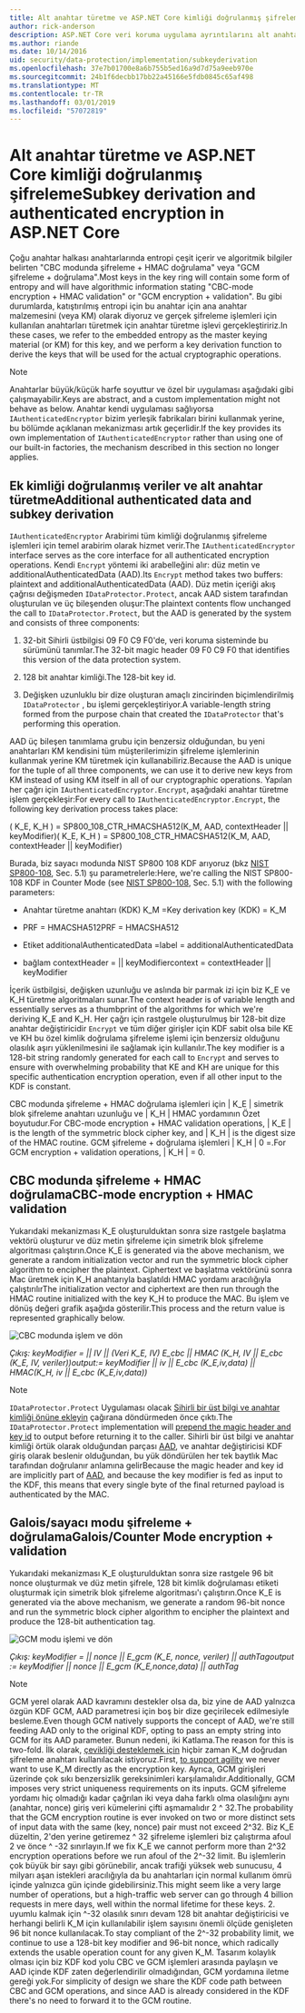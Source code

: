 ```yaml
---
title: Alt anahtar türetme ve ASP.NET Core kimliği doğrulanmış şifreleme
author: rick-anderson
description: ASP.NET Core veri koruma uygulama ayrıntılarını alt anahtarını türetme ve kimliği doğrulanmış şifreleme öğrenin.
ms.author: riande
ms.date: 10/14/2016
uid: security/data-protection/implementation/subkeyderivation
ms.openlocfilehash: 37e7b01700e8a6b755b5ed16a9d7d75a9eeb970e
ms.sourcegitcommit: 24b1f6decbb17bb22a45166e5fdb0845c65af498
ms.translationtype: MT
ms.contentlocale: tr-TR
ms.lasthandoff: 03/01/2019
ms.locfileid: "57072819"
---
```

# <a name="subkey-derivation-and-authenticated-encryption-in-aspnet-core"></a><span data-ttu-id="9a791-103">Alt anahtar türetme ve ASP.NET Core kimliği doğrulanmış şifreleme</span><span class="sxs-lookup"><span data-stu-id="9a791-103">Subkey derivation and authenticated encryption in ASP.NET Core</span></span>

<a name="data-protection-implementation-subkey-derivation"></a>

<span data-ttu-id="9a791-104">Çoğu anahtar halkası anahtarlarında entropi çeşit içerir ve algoritmik bilgiler belirten "CBC modunda şifreleme + HMAC doğrulama" veya "GCM şifreleme + doğrulama".</span><span class="sxs-lookup"><span data-stu-id="9a791-104">Most keys in the key ring will contain some form of entropy and will have algorithmic information stating "CBC-mode encryption + HMAC validation" or "GCM encryption + validation".</span></span> <span data-ttu-id="9a791-105">Bu gibi durumlarda, katıştırılmış entropi için bu anahtar için ana anahtar malzemesini (veya KM) olarak diyoruz ve gerçek şifreleme işlemleri için kullanılan anahtarları türetmek için anahtar türetme işlevi gerçekleştiririz.</span><span class="sxs-lookup"><span data-stu-id="9a791-105">In these cases, we refer to the embedded entropy as the master keying material (or KM) for this key, and we perform a key derivation function to derive the keys that will be used for the actual cryptographic operations.</span></span>

> [!NOTE]
> <span data-ttu-id="9a791-106">Anahtarlar büyük/küçük harfe soyuttur ve özel bir uygulaması aşağıdaki gibi çalışmayabilir.</span><span class="sxs-lookup"><span data-stu-id="9a791-106">Keys are abstract, and a custom implementation might not behave as below.</span></span> <span data-ttu-id="9a791-107">Anahtar kendi uygulaması sağlıyorsa `IAuthenticatedEncryptor` bizim yerleşik fabrikaları birini kullanmak yerine, bu bölümde açıklanan mekanizması artık geçerlidir.</span><span class="sxs-lookup"><span data-stu-id="9a791-107">If the key provides its own implementation of `IAuthenticatedEncryptor` rather than using one of our built-in factories, the mechanism described in this section no longer applies.</span></span>

<a name="data-protection-implementation-subkey-derivation-aad"></a>

## <a name="additional-authenticated-data-and-subkey-derivation"></a><span data-ttu-id="9a791-108">Ek kimliği doğrulanmış veriler ve alt anahtar türetme</span><span class="sxs-lookup"><span data-stu-id="9a791-108">Additional authenticated data and subkey derivation</span></span>

<span data-ttu-id="9a791-109">`IAuthenticatedEncryptor` Arabirimi tüm kimliği doğrulanmış şifreleme işlemleri için temel arabirim olarak hizmet verir.</span><span class="sxs-lookup"><span data-stu-id="9a791-109">The `IAuthenticatedEncryptor` interface serves as the core interface for all authenticated encryption operations.</span></span> <span data-ttu-id="9a791-110">Kendi `Encrypt` yöntemi iki arabelleğini alır: düz metin ve additionalAuthenticatedData (AAD).</span><span class="sxs-lookup"><span data-stu-id="9a791-110">Its `Encrypt` method takes two buffers: plaintext and additionalAuthenticatedData (AAD).</span></span> <span data-ttu-id="9a791-111">Düz metin içeriği akış çağrısı değişmeden `IDataProtector.Protect`, ancak AAD sistem tarafından oluşturulan ve üç bileşenden oluşur:</span><span class="sxs-lookup"><span data-stu-id="9a791-111">The plaintext contents flow unchanged the call to `IDataProtector.Protect`, but the AAD is generated by the system and consists of three components:</span></span>

1. <span data-ttu-id="9a791-112">32-bit Sihirli üstbilgisi 09 F0 C9 F0'de, veri koruma sisteminde bu sürümünü tanımlar.</span><span class="sxs-lookup"><span data-stu-id="9a791-112">The 32-bit magic header 09 F0 C9 F0 that identifies this version of the data protection system.</span></span>

2. <span data-ttu-id="9a791-113">128 bit anahtar kimliği.</span><span class="sxs-lookup"><span data-stu-id="9a791-113">The 128-bit key id.</span></span>

3. <span data-ttu-id="9a791-114">Değişken uzunluklu bir dize oluşturan amaçlı zincirinden biçimlendirilmiş `IDataProtector` , bu işlemi gerçekleştiriyor.</span><span class="sxs-lookup"><span data-stu-id="9a791-114">A variable-length string formed from the purpose chain that created the `IDataProtector` that's performing this operation.</span></span>

<span data-ttu-id="9a791-115">AAD üç bileşen tanımlama grubu için benzersiz olduğundan, bu yeni anahtarları KM kendisini tüm müşterilerimizin şifreleme işlemlerinin kullanmak yerine KM türetmek için kullanabiliriz.</span><span class="sxs-lookup"><span data-stu-id="9a791-115">Because the AAD is unique for the tuple of all three components, we can use it to derive new keys from KM instead of using KM itself in all of our cryptographic operations.</span></span> <span data-ttu-id="9a791-116">Yapılan her çağrı için `IAuthenticatedEncryptor.Encrypt`, aşağıdaki anahtar türetme işlem gerçekleşir:</span><span class="sxs-lookup"><span data-stu-id="9a791-116">For every call to `IAuthenticatedEncryptor.Encrypt`, the following key derivation process takes place:</span></span>

<span data-ttu-id="9a791-117">( K_E, K_H ) = SP800_108_CTR_HMACSHA512(K_M, AAD, contextHeader || keyModifier)</span><span class="sxs-lookup"><span data-stu-id="9a791-117">( K_E, K_H ) = SP800_108_CTR_HMACSHA512(K_M, AAD, contextHeader || keyModifier)</span></span>

<span data-ttu-id="9a791-118">Burada, biz sayacı modunda NIST SP800 108 KDF arıyoruz (bkz [NIST SP800-108](http://nvlpubs.nist.gov/nistpubs/Legacy/SP/nistspecialpublication800-108.pdf), Sec. 5.1) şu parametrelerle:</span><span class="sxs-lookup"><span data-stu-id="9a791-118">Here, we're calling the NIST SP800-108 KDF in Counter Mode (see [NIST SP800-108](http://nvlpubs.nist.gov/nistpubs/Legacy/SP/nistspecialpublication800-108.pdf), Sec. 5.1) with the following parameters:</span></span>

* <span data-ttu-id="9a791-119">Anahtar türetme anahtarı (KDK) K_M =</span><span class="sxs-lookup"><span data-stu-id="9a791-119">Key derivation key (KDK) = K_M</span></span>

* <span data-ttu-id="9a791-120">PRF = HMACSHA512</span><span class="sxs-lookup"><span data-stu-id="9a791-120">PRF = HMACSHA512</span></span>

* <span data-ttu-id="9a791-121">Etiket additionalAuthenticatedData =</span><span class="sxs-lookup"><span data-stu-id="9a791-121">label = additionalAuthenticatedData</span></span>

* <span data-ttu-id="9a791-122">bağlam contextHeader = || keyModifier</span><span class="sxs-lookup"><span data-stu-id="9a791-122">context = contextHeader || keyModifier</span></span>

<span data-ttu-id="9a791-123">İçerik üstbilgisi, değişken uzunluğu ve aslında bir parmak izi için biz K_E ve K_H türetme algoritmaları sunar.</span><span class="sxs-lookup"><span data-stu-id="9a791-123">The context header is of variable length and essentially serves as a thumbprint of the algorithms for which we're deriving K_E and K_H.</span></span> <span data-ttu-id="9a791-124">Her çağrı için rastgele oluşturulmuş bir 128-bit dize anahtar değiştiricidir `Encrypt` ve tüm diğer girişler için KDF sabit olsa bile KE ve KH bu özel kimlik doğrulama şifreleme işlemi için benzersiz olduğunu olasılık aşırı yüklenilmesini ile sağlamak için kullanılır.</span><span class="sxs-lookup"><span data-stu-id="9a791-124">The key modifier is a 128-bit string randomly generated for each call to `Encrypt` and serves to ensure with overwhelming probability that KE and KH are unique for this specific authentication encryption operation, even if all other input to the KDF is constant.</span></span>

<span data-ttu-id="9a791-125">CBC modunda şifreleme + HMAC doğrulama işlemleri için | K_E | simetrik blok şifreleme anahtarı uzunluğu ve | K_H | HMAC yordamının Özet boyutudur.</span><span class="sxs-lookup"><span data-stu-id="9a791-125">For CBC-mode encryption + HMAC validation operations, | K_E | is the length of the symmetric block cipher key, and | K_H | is the digest size of the HMAC routine.</span></span> <span data-ttu-id="9a791-126">GCM şifreleme + doğrulama işlemleri | K_H | 0 =.</span><span class="sxs-lookup"><span data-stu-id="9a791-126">For GCM encryption + validation operations, | K_H | = 0.</span></span>

## <a name="cbc-mode-encryption--hmac-validation"></a><span data-ttu-id="9a791-127">CBC modunda şifreleme + HMAC doğrulama</span><span class="sxs-lookup"><span data-stu-id="9a791-127">CBC-mode encryption + HMAC validation</span></span>

<span data-ttu-id="9a791-128">Yukarıdaki mekanizması K_E oluşturulduktan sonra size rastgele başlatma vektörü oluşturur ve düz metin şifreleme için simetrik blok şifreleme algoritması çalıştırın.</span><span class="sxs-lookup"><span data-stu-id="9a791-128">Once K_E is generated via the above mechanism, we generate a random initialization vector and run the symmetric block cipher algorithm to encipher the plaintext.</span></span> <span data-ttu-id="9a791-129">Ciphertext ve başlatma vektörünü sonra Mac üretmek için K_H anahtarıyla başlatıldı HMAC yordamı aracılığıyla çalıştırılır</span><span class="sxs-lookup"><span data-stu-id="9a791-129">The initialization vector and ciphertext are then run through the HMAC routine initialized with the key K_H to produce the MAC.</span></span> <span data-ttu-id="9a791-130">Bu işlem ve dönüş değeri grafik aşağıda gösterilir.</span><span class="sxs-lookup"><span data-stu-id="9a791-130">This process and the return value is represented graphically below.</span></span>

![CBC modunda işlem ve dön](subkeyderivation/_static/cbcprocess.png)

<span data-ttu-id="9a791-132">*Çıkış: keyModifier = || IV || (Veri K_E, IV) E_cbc || HMAC (K_H, IV || E_cbc (K_E, IV, veriler))*</span><span class="sxs-lookup"><span data-stu-id="9a791-132">*output:= keyModifier || iv || E_cbc (K_E,iv,data) || HMAC(K_H, iv || E_cbc (K_E,iv,data))*</span></span>

> [!NOTE]
> <span data-ttu-id="9a791-133">`IDataProtector.Protect` Uygulaması olacak [Sihirli bir üst bilgi ve anahtar kimliği önüne ekleyin](xref:security/data-protection/implementation/authenticated-encryption-details) çağırana döndürmeden önce çıktı.</span><span class="sxs-lookup"><span data-stu-id="9a791-133">The `IDataProtector.Protect` implementation will [prepend the magic header and key id](xref:security/data-protection/implementation/authenticated-encryption-details) to output before returning it to the caller.</span></span> <span data-ttu-id="9a791-134">Sihirli bir üst bilgi ve anahtar kimliği örtük olarak olduğundan parçası [AAD](xref:security/data-protection/implementation/subkeyderivation#data-protection-implementation-subkey-derivation-aad), ve anahtar değiştiricisi KDF giriş olarak beslenir olduğundan, bu yük döndürülen her tek baytlık Mac tarafından doğrulanır anlamına gelir</span><span class="sxs-lookup"><span data-stu-id="9a791-134">Because the magic header and key id are implicitly part of [AAD](xref:security/data-protection/implementation/subkeyderivation#data-protection-implementation-subkey-derivation-aad), and because the key modifier is fed as input to the KDF, this means that every single byte of the final returned payload is authenticated by the MAC.</span></span>

## <a name="galoiscounter-mode-encryption--validation"></a><span data-ttu-id="9a791-135">Galois/sayacı modu şifreleme + doğrulama</span><span class="sxs-lookup"><span data-stu-id="9a791-135">Galois/Counter Mode encryption + validation</span></span>

<span data-ttu-id="9a791-136">Yukarıdaki mekanizması K_E oluşturulduktan sonra size rastgele 96 bit nonce oluşturmak ve düz metin şifrele, 128 bit kimlik doğrulaması etiketi oluşturmak için simetrik blok şifreleme algoritması'ı çalıştırın.</span><span class="sxs-lookup"><span data-stu-id="9a791-136">Once K_E is generated via the above mechanism, we generate a random 96-bit nonce and run the symmetric block cipher algorithm to encipher the plaintext and produce the 128-bit authentication tag.</span></span>

![GCM modu işlemi ve dön](subkeyderivation/_static/galoisprocess.png)

<span data-ttu-id="9a791-138">*Çıkış: keyModifier = || nonce || E_gcm (K_E, nonce, veriler) || authTag*</span><span class="sxs-lookup"><span data-stu-id="9a791-138">*output := keyModifier || nonce || E_gcm (K_E,nonce,data) || authTag*</span></span>

> [!NOTE]
> <span data-ttu-id="9a791-139">GCM yerel olarak AAD kavramını destekler olsa da, biz yine de AAD yalnızca özgün KDF GCM, AAD parametresi için boş bir dize geçirilecek edilmesiyle besleme.</span><span class="sxs-lookup"><span data-stu-id="9a791-139">Even though GCM natively supports the concept of AAD, we're still feeding AAD only to the original KDF, opting to pass an empty string into GCM for its AAD parameter.</span></span> <span data-ttu-id="9a791-140">Bunun nedeni, iki Katlama.</span><span class="sxs-lookup"><span data-stu-id="9a791-140">The reason for this is two-fold.</span></span> <span data-ttu-id="9a791-141">İlk olarak, [çevikliği desteklemek için](xref:security/data-protection/implementation/context-headers#data-protection-implementation-context-headers) hiçbir zaman K_M doğrudan şifreleme anahtarı kullanılacak istiyoruz.</span><span class="sxs-lookup"><span data-stu-id="9a791-141">First, [to support agility](xref:security/data-protection/implementation/context-headers#data-protection-implementation-context-headers) we never want to use K_M directly as the encryption key.</span></span> <span data-ttu-id="9a791-142">Ayrıca, GCM girişleri üzerinde çok sıkı benzersizlik gereksinimleri karşılamalıdır.</span><span class="sxs-lookup"><span data-stu-id="9a791-142">Additionally, GCM imposes very strict uniqueness requirements on its inputs.</span></span> <span data-ttu-id="9a791-143">GCM şifreleme yordamı hiç olmadığı kadar çağrılan iki veya daha farklı olma olasılığını aynı (anahtar, nonce) giriş veri kümelerini çifti aşmamalıdır 2 ^ 32.</span><span class="sxs-lookup"><span data-stu-id="9a791-143">The probability that the GCM encryption routine is ever invoked on two or more distinct sets of input data with the same (key, nonce) pair must not exceed 2^32.</span></span> <span data-ttu-id="9a791-144">Biz K_E düzeltin, 2'den yerine getiremez ^ 32 şifreleme işlemleri biz çalıştırma afoul 2 ve önce ^ -32 sınırlayın.</span><span class="sxs-lookup"><span data-stu-id="9a791-144">If we fix K_E we cannot perform more than 2^32 encryption operations before we run afoul of the 2^-32 limit.</span></span> <span data-ttu-id="9a791-145">Bu işlemlerin çok büyük bir sayı gibi görünebilir, ancak trafiği yüksek web sunucusu, 4 milyarı aşan istekleri aracılığıyla da bu anahtarları için normal kullanım ömrü içinde yalnızca gün içinde gidebilirsiniz.</span><span class="sxs-lookup"><span data-stu-id="9a791-145">This might seem like a very large number of operations, but a high-traffic web server can go through 4 billion requests in mere days, well within the normal lifetime for these keys.</span></span> <span data-ttu-id="9a791-146">2. uyumlu kalmak için ^-32 olasılık sınırı devam 128 bit anahtar değiştiricisi ve herhangi belirli K_M için kullanılabilir işlem sayısını önemli ölçüde genişleten 96 bit nonce kullanılacak.</span><span class="sxs-lookup"><span data-stu-id="9a791-146">To stay compliant of the 2^-32 probability limit, we continue to use a 128-bit key modifier and 96-bit nonce, which radically extends the usable operation count for any given K_M.</span></span> <span data-ttu-id="9a791-147">Tasarım kolaylık olması için biz KDF kod yolu CBC ve GCM işlemleri arasında paylaşın ve AAD içinde KDF zaten değerlendirilir olmadığından, GCM yordamına iletme gereği yok.</span><span class="sxs-lookup"><span data-stu-id="9a791-147">For simplicity of design we share the KDF code path between CBC and GCM operations, and since AAD is already considered in the KDF there's no need to forward it to the GCM routine.</span></span>
